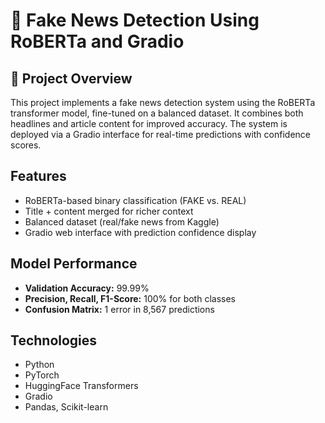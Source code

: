 # 📰 Fake News Detection Using RoBERTa and Gradio

## 📖 Project Overview

This project implements a fake news detection system using the RoBERTa transformer model, fine-tuned on a balanced dataset. It combines both headlines and article content for improved accuracy. The system is deployed via a Gradio interface for real-time predictions with confidence scores.

## Features

- RoBERTa-based binary classification (FAKE vs. REAL)
- Title + content merged for richer context
- Balanced dataset (real/fake news from Kaggle)
- Gradio web interface with prediction confidence display

## Model Performance

- **Validation Accuracy:** 99.99%
- **Precision, Recall, F1-Score:** 100% for both classes
- **Confusion Matrix:** 1 error in 8,567 predictions

## Technologies

- Python
- PyTorch
- HuggingFace Transformers
- Gradio
- Pandas, Scikit-learn
